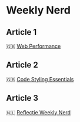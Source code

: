 # Weekly Nerd 

## Article 1
🇬🇧 [Web Performance](https://medium.com/@jeanydevriez/web-performance-a4593ba7bf)

## Article 2
🇬🇧 [Code Styling Essentials](https://medium.com/@jeanydevriez/code-styling-essentials-12fdc9e17fae)

## Article 3
🇳🇱 [Reflectie Weekly Nerd](https://medium.com/@jeanydevriez/reflectie-weekly-nerd-1f19abf0457e)
